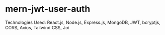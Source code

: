 # mern-jwt-user-auth
Technologies Used: React.js, Node.js, Express.js, MongoDB, JWT, bcryptjs, CORS, Axios, Tailwind CSS, Joi
